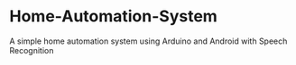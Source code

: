 # Home-Automation-System
A simple home automation system using Arduino and Android with Speech Recognition
